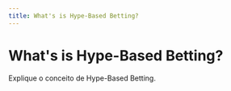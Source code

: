```yaml
---
title: What's is Hype-Based Betting?
---
```


# What's is Hype-Based Betting?

Explique o conceito de Hype-Based Betting.
